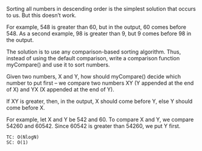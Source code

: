 Sorting all numbers in descending order is the simplest solution that occurs to us. But this doesn’t work. 

For example, 548 is greater than 60, but in the output, 60 comes before 548. As a second example, 98 is greater than 9, but 9 comes before 98 in the output.

The solution is to use any comparison-based sorting algorithm. Thus, instead of using the default comparison, write a comparison function myCompare() and use it to sort numbers. 

Given two numbers, X and Y, how should myCompare() decide which number to put first – we compare two numbers XY (Y appended at the end of X) and YX (X appended at the end of Y). 

If XY is greater, then, in the output, X should come before Y, else Y should come before X. 

For example, let X and Y be 542 and 60. To compare X and Y, we compare 54260 and 60542. Since 60542 is greater than 54260, we put Y first.

    TC: O(NlogN)
    SC: O(1)